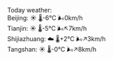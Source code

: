 Today weather:  
Beijing: ☀️   🌡️-6°C 🌬️0km/h  
Tianjin: ☀️   🌡️-5°C 🌬️↖7km/h  
Shijiazhuang: ☁️   🌡️+2°C 🌬️↗3km/h  
Tangshan: ☀️   🌡️-0°C 🌬️↗8km/h  
